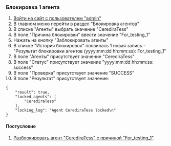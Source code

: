 ### Блокировка 1 агента

1. [Войти на сайт с пользователем "admin"](../../../0.%20Шаги/1.%20Войти%20на%20сайт%20с%20пользователем%20username.md)
1. В главном меню перейти в раздел "Блокировка агентов"
1. В списке "Агенты" выбрать значение "CerediraTess"
1. В поле "Причина блокировки" ввести значение "For_testing_1"
1. Нажать на кнопку "Заблокировать агенты"
1. В списке "История блокировок" появилась 1 новая запись - "Результат блокировки агентов (yyyy:mm:dd hh:mm:ss): For_testing_1"
1. В поле "Агенты" присутствует значение "CerediraTess"
1. В поле "Статус" присутствует значение "yyyy:mm:dd hh:mm:ss: success"
1. В поле "Проверка" присутствует значение "SUCCESS"
1. В поле "Результат" присутствует значение:
```
{
    "result": true,
    "locked_agents": [
        "CerediraTess"
    ],
    "locking_log": "Agent CerediraTess locked\n"
}
```

#### Постусловие 

1. [Разблокировать агент "CerediraTess" с причиной "For_testing_1"](../../../0.%20Шаги/9.%20Разблокировать%20агент%20agent%20с%20причиной%20lock_cause.md)